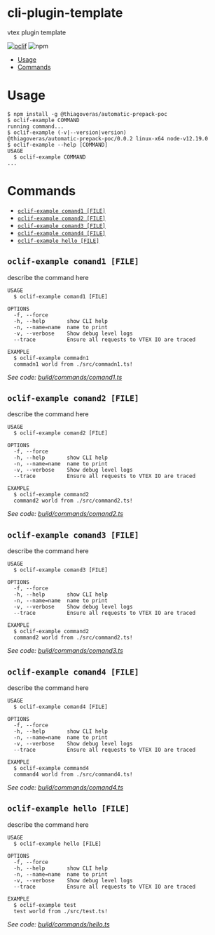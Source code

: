 cli-plugin-template
===================

vtex plugin template

[![oclif](https://img.shields.io/badge/cli-oclif-brightgreen.svg)](https://oclif.io)
![npm](https://img.shields.io/npm/v/@vtex/cli-plugin-template)

<!-- toc -->
* [Usage](#usage)
* [Commands](#commands)
<!-- tocstop -->
# Usage
<!-- usage -->
```sh-session
$ npm install -g @thiagoveras/automatic-prepack-poc
$ oclif-example COMMAND
running command...
$ oclif-example (-v|--version|version)
@thiagoveras/automatic-prepack-poc/0.0.2 linux-x64 node-v12.19.0
$ oclif-example --help [COMMAND]
USAGE
  $ oclif-example COMMAND
...
```
<!-- usagestop -->
# Commands
<!-- commands -->
* [`oclif-example comand1 [FILE]`](#oclif-example-comand1-file)
* [`oclif-example comand2 [FILE]`](#oclif-example-comand2-file)
* [`oclif-example comand3 [FILE]`](#oclif-example-comand3-file)
* [`oclif-example comand4 [FILE]`](#oclif-example-comand4-file)
* [`oclif-example hello [FILE]`](#oclif-example-hello-file)

## `oclif-example comand1 [FILE]`

describe the command here

```
USAGE
  $ oclif-example comand1 [FILE]

OPTIONS
  -f, --force
  -h, --help       show CLI help
  -n, --name=name  name to print
  -v, --verbose    Show debug level logs
  --trace          Ensure all requests to VTEX IO are traced

EXAMPLE
  $ oclif-example commadn1
  commadn1 world from ./src/commadn1.ts!
```

_See code: [build/commands/comand1.ts](https://github.com/vtex/cli-plugin-template/blob/v0.0.2/build/commands/comand1.ts)_

## `oclif-example comand2 [FILE]`

describe the command here

```
USAGE
  $ oclif-example comand2 [FILE]

OPTIONS
  -f, --force
  -h, --help       show CLI help
  -n, --name=name  name to print
  -v, --verbose    Show debug level logs
  --trace          Ensure all requests to VTEX IO are traced

EXAMPLE
  $ oclif-example command2
  command2 world from ./src/command2.ts!
```

_See code: [build/commands/comand2.ts](https://github.com/vtex/cli-plugin-template/blob/v0.0.2/build/commands/comand2.ts)_

## `oclif-example comand3 [FILE]`

describe the command here

```
USAGE
  $ oclif-example comand3 [FILE]

OPTIONS
  -f, --force
  -h, --help       show CLI help
  -n, --name=name  name to print
  -v, --verbose    Show debug level logs
  --trace          Ensure all requests to VTEX IO are traced

EXAMPLE
  $ oclif-example command2
  command2 world from ./src/command2.ts!
```

_See code: [build/commands/comand3.ts](https://github.com/vtex/cli-plugin-template/blob/v0.0.2/build/commands/comand3.ts)_

## `oclif-example comand4 [FILE]`

describe the command here

```
USAGE
  $ oclif-example comand4 [FILE]

OPTIONS
  -f, --force
  -h, --help       show CLI help
  -n, --name=name  name to print
  -v, --verbose    Show debug level logs
  --trace          Ensure all requests to VTEX IO are traced

EXAMPLE
  $ oclif-example command4
  command4 world from ./src/command4.ts!
```

_See code: [build/commands/comand4.ts](https://github.com/vtex/cli-plugin-template/blob/v0.0.2/build/commands/comand4.ts)_

## `oclif-example hello [FILE]`

describe the command here

```
USAGE
  $ oclif-example hello [FILE]

OPTIONS
  -f, --force
  -h, --help       show CLI help
  -n, --name=name  name to print
  -v, --verbose    Show debug level logs
  --trace          Ensure all requests to VTEX IO are traced

EXAMPLE
  $ oclif-example test
  test world from ./src/test.ts!
```

_See code: [build/commands/hello.ts](https://github.com/vtex/cli-plugin-template/blob/v0.0.2/build/commands/hello.ts)_
<!-- commandsstop -->
